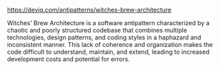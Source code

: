 https://deviq.com/antipatterns/witches-brew-architecture

Witches' Brew Architecture is a software antipattern characterized by a chaotic and poorly structured codebase that combines multiple technologies, design patterns, and coding styles in a haphazard and inconsistent manner. This lack of coherence and organization makes the code difficult to understand, maintain, and extend, leading to increased development costs and potential for errors. 